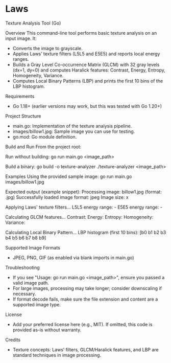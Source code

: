 # Laws

Texture Analysis Tool (Go)

Overview
This command-line tool performs basic texture analysis on an input image. It:
- Converts the image to grayscale.
- Applies Laws’ texture filters (L5L5 and E5E5) and reports local energy ranges.
- Builds a Gray Level Co-occurrence Matrix (GLCM) with 32 gray levels (dx=1, dy=0) and computes Haralick features: Contrast, Energy, Entropy, Homogeneity, Variance.
- Computes Local Binary Patterns (LBP) and prints the first 10 bins of the LBP histogram.

Requirements
- Go 1.18+ (earlier versions may work, but this was tested with Go 1.20+)

Project Structure
- main.go: Implementation of the texture analysis pipeline.
- images/billow1.jpg: Sample image you can use for testing.
- go.mod: Go module definition.

Build and Run
From the project root:

Run without building:
go run main.go <image_path>

Build a binary:
go build -o texture-analyzer
./texture-analyzer <image_path>

Examples
Using the provided sample image:
go run main.go images/billow1.jpg

Expected output (example snippet):
Processing image: billow1.jpg (format: .jpg)
Successfully loaded image format: jpeg
Image size: <width>x<height>

Applying Laws' texture filters...
L5L5 energy range: <min> - <max>
E5E5 energy range: <min> - <max>

Calculating GLCM features...
Contrast: <value>
Energy: <value>
Entropy: <value>
Homogeneity: <value>
Variance: <value>

Calculating Local Binary Pattern...
LBP histogram (first 10 bins): [b0 b1 b2 b3 b4 b5 b6 b7 b8 b9]

Supported Image Formats
- JPEG, PNG, GIF (as enabled via blank imports in main.go)

Troubleshooting
- If you see "Usage: go run main.go <image_path>", ensure you passed a valid image path.
- For large images, processing may take longer; consider downscaling if necessary.
- If format decode fails, make sure the file extension and content are a supported image type.

License
- Add your preferred license here (e.g., MIT). If omitted, this code is provided as-is without warranty.

Credits
- Texture concepts: Laws’ filters, GLCM/Haralick features, and LBP are standard techniques in image processing.

